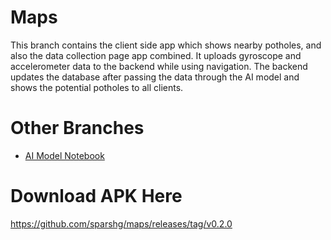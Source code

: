 # Maps

This branch contains the client side app which shows nearby potholes, and also the data collection page app combined. It uploads gyroscope and accelerometer data to the backend while using navigation. The backend updates the database after passing the data through the AI model and shows the potential potholes to all clients.

# Other Branches

- [AI Model Notebook](https://github.com/sparshg/maps/tree/model)

# Download APK Here

https://github.com/sparshg/maps/releases/tag/v0.2.0
